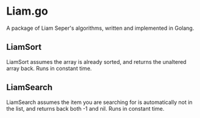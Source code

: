 # Liam.go
A package of Liam Seper's algorithms, written and implemented in Golang.

## LiamSort
LiamSort assumes the array is already sorted, and returns the unaltered array back. Runs in constant time.

## LiamSearch
LiamSearch assumes the item you are searching for is automatically not in the list, and returns back both -1 and nil. Runs in constant time.
